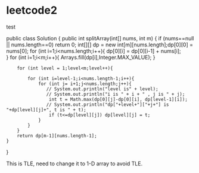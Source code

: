 # leetcode2
test


public class Solution {
    public int splitArray(int[] nums, int m) {
        if (nums==null || nums.length==0) return 0;
        int[][] dp = new int[m][nums.length];dp[0][0] = nums[0];
        for (int i=1;i<nums.length;i++){
            dp[0][i] = dp[0][i-1] + nums[i];  
        }
        for (int i=1;i<m;i++){
            Arrays.fill(dp[i],Integer.MAX_VALUE);
        }
        
        for (int level = 1;level<m;level++){
            
            for (int i=level-1;i<nums.length-1;i++){
                for (int j= i+1;j<nums.length;j++){
                   // System.out.println("level is" + level);
                   // System.out.println("i is " + i + " , j is " + j);
                    int t = Math.max(dp[0][j]-dp[0][i], dp[level-1][i]);
                   // System.out.println("dp["+level+"]["+j+"] is "+dp[level][j]+", t is " + t);
                    if (t<=dp[level][j]) dp[level][j] = t;
                }
            }
        }
        return dp[m-1][nums.length-1];
    }
}

This is TLE, need to change it to 1-D array to avoid TLE.
